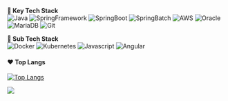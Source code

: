 **:wrench: Key Tech Stack**  
![Java](https://img.shields.io/badge/Java-1294AB?style=plastic&logo=java&logoColor=white)
![SpringFramework](https://img.shields.io/badge/SpringFramework-47C83E?style=plastic&logo=spring&logoColor=white)
![SpringBoot](https://img.shields.io/badge/SpringBoot-47C83E?style=plastic&logo=spring&logoColor=white)
![SpringBatch](https://img.shields.io/badge/SpringBatch-47C83E?style=plastic&logo=spring&logoColor=white)
![AWS](https://img.shields.io/badge/AWS-FF8224?style=plastic&logo=amazon&logoColor=white)
![Oracle](https://img.shields.io/badge/Oracle-353535?style=plastic&logo=oracle&logoColor=white)
![MariaDB](https://img.shields.io/badge/MariaDB-664B00?style=plastic&logo=mariadb&logoColor=white)
![Git](https://img.shields.io/badge/Git-F05032?style=plastic&logo=git&logoColor=ffffff)  
  
**:hammer: Sub Tech Stack**  
![Docker](https://img.shields.io/badge/Docker-46a2f1?style=plastic&logo=docker&logoColor=white)
![Kubernetes](https://img.shields.io/badge/Kubernetes-47C83E?style=plastic&logo=kubernetes&logoColor=white)
![Javascript](https://img.shields.io/badge/Javascript-F7DF1E?style=plastic&logo=javascript&logoColor=white)
![Angular](https://img.shields.io/badge/Angular-FF0000?style=plastic&logo=angular&logoColor=white)  

#### :hearts: Top Langs
[![Top Langs](https://github-readme-stats.vercel.app/api/top-langs/?username=ixtears23&layout=compact)](https://github.com/anuraghazra/github-readme-stats)

[![](https://visitcount.itsvg.in/api?id=ixtears23&label=Profile%20Views&color=2&icon=6&pretty=false)](https://visitcount.itsvg.in)
